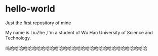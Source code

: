 # hello-world
Just the first repository of mine


My name is LiuZhe ,I'm a student of Wu Han University of Science and Technology.

呜哈哈哈哈哈哈哈哈哈哈哈哈哈哈哈哈哈哈哈哈哈哈哈哈哈哈哈哈哈哈哈
